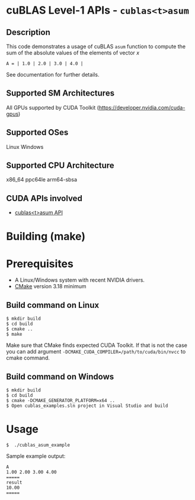 # cuBLAS Level-1 APIs - `cublas<t>asum`

## Description

This code demonstrates a usage of cuBLAS `asum` function to compute the sum of the absolute values of the elements of vector _x_

```
A = | 1.0 | 2.0 | 3.0 | 4.0 |
```

See documentation for further details.

## Supported SM Architectures

All GPUs supported by CUDA Toolkit (https://developer.nvidia.com/cuda-gpus)

## Supported OSes

Linux
Windows

## Supported CPU Architecture

x86_64
ppc64le
arm64-sbsa

## CUDA APIs involved
- [cublas\<t>asum API](https://docs.nvidia.com/cuda/cublas/index.html#cublas-t-asum)

# Building (make)

# Prerequisites
- A Linux/Windows system with recent NVIDIA drivers.
- [CMake](https://cmake.org/download) version 3.18 minimum

## Build command on Linux
```
$ mkdir build
$ cd build
$ cmake ..
$ make
```
Make sure that CMake finds expected CUDA Toolkit. If that is not the case you can add argument `-DCMAKE_CUDA_COMPILER=/path/to/cuda/bin/nvcc` to cmake command.

## Build command on Windows
```
$ mkdir build
$ cd build
$ cmake -DCMAKE_GENERATOR_PLATFORM=x64 ..
$ Open cublas_examples.sln project in Visual Studio and build
```

# Usage
```
$  ./cublas_asum_example
```

Sample example output:

```
A
1.00 2.00 3.00 4.00
=====
result
10.00
=====
```
